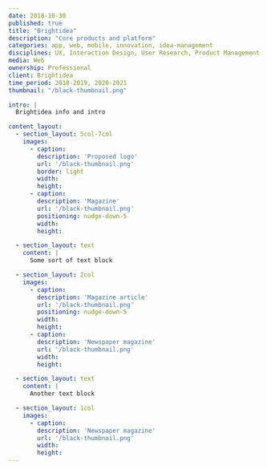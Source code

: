```yaml
---
date: 2018-10-30
published: true
title: "Brightidea"
description: "Core products and platform"
categories: app, web, mobile, innovation, idea-management
disciplines: UX, Interaction Design, User Research, Product Management
media: Web
ownership: Professional
client: Brightidea
time_period: 2018-2019, 2020-2021
thumbnail: "/black-thumbnail.png"

intro: |
  Brightidea info and intro

content_layout:
  - section_layout: 5col-7col
    images:
      - caption:
        description: 'Proposed logo'
        url: '/black-thumbnail.png'
        border: light
        width:
        height:
      - caption:
        description: 'Magazine'
        url: '/black-thumbnail.png'
        positioning: nudge-down-5
        width:
        height:

  - section_layout: text
    content: |
      Some sort of text block

  - section_layout: 2col
    images:
      - caption:
        description: 'Magazine article'
        url: '/black-thumbnail.png'
        positioning: nudge-down-5
        width:
        height:
      - caption:
        description: 'Newspaper magazine'
        url: '/black-thumbnail.png'
        width:
        height:

  - section_layout: text
    content: |
      Another text block

  - section_layout: 1col
    images:
      - caption:
        description: 'Newspaper magazine'
        url: '/black-thumbnail.png'
        width:
        height:
---
```

